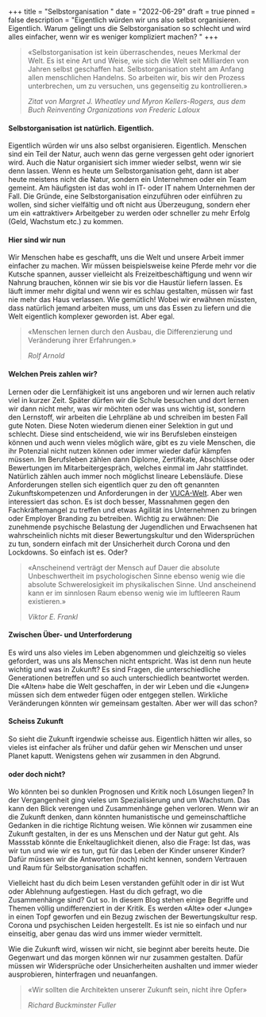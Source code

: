 +++
title = "Selbstorganisation "
date = "2022-06-29"
draft = true
pinned = false
description = "Eigentlich würden wir uns also selbst organisieren. Eigentlich. Warum gelingt uns die Selbstorganisation so schlecht und wird alles einfacher, wenn wir es weniger kompliziert machen? "
+++
> «Selbstorganisation ist kein überraschendes, neues Merkmal der Welt. Es ist eine Art und Weise, wie sich die Welt seit Milliarden von Jahren selbst geschaffen hat. Selbstorganisation steht am Anfang allen menschlichen Handelns. So arbeiten wir, bis wir den Prozess unterbrechen, um zu versuchen, uns gegenseitig zu kontrollieren.» 
>
> *Zitat von Margret J. Wheatley und Myron Kellers-Rogers, aus dem Buch Reinventing Organizations von Frederic Laloux*

#### Selbstorganisation ist natürlich. Eigentlich.

Eigentlich würden wir uns also selbst organisieren. Eigentlich. Menschen sind ein Teil der Natur, auch wenn das gerne vergessen geht oder ignoriert wird. Auch die Natur organisiert sich immer wieder selbst, wenn wir sie denn lassen. Wenn es heute um Selbstorganisation geht, dann ist aber heute meistens nicht die Natur, sondern ein Unternehmen oder ein Team gemeint. Am häufigsten ist das wohl in IT- oder IT nahem Unternehmen der Fall. Die Gründe, eine Selbstorganisation einzuführen oder einführen zu wollen, sind sicher vielfältig und oft nicht aus Überzeugung, sondern eher um ein «attraktiver» Arbeitgeber zu werden oder schneller zu mehr Erfolg (Geld, Wachstum etc.) zu kommen.

#### Hier sind wir nun

Wir Menschen habe es geschafft, uns die Welt und unsere Arbeit immer einfacher zu machen. Wir müssen beispielsweise keine Pferde mehr vor die Kutsche spannen, ausser vielleicht als Freizeitbeschäftigung und wenn wir Nahrung brauchen, können wir sie bis vor die Haustür liefern lassen. Es läuft immer mehr digital und wenn wir es schlau gestalten, müssen wir fast nie mehr das Haus verlassen. Wie gemütlich! Wobei wir erwähnen müssten, dass natürlich jemand arbeiten muss, um uns das Essen zu liefern und die Welt eigentlich komplexer geworden ist. Aber egal.

> «Menschen lernen durch den Ausbau, die Differenzierung und Veränderung ihrer Erfahrungen.»
>
> *Rolf Arnold*

#### Welchen Preis zahlen wir?

Lernen oder die Lernfähigkeit ist uns angeboren und wir lernen auch relativ viel in kurzer Zeit. Später dürfen wir die Schule besuchen und dort lernen wir dann nicht mehr, was wir möchten oder was uns wichtig ist, sondern den Lernstoff, wir arbeiten die Lehrpläne ab und schreiben im besten Fall gute Noten. Diese Noten wiederum dienen einer Selektion in gut und schlecht. Diese sind entscheidend, wie wir ins Berufsleben einsteigen können und auch wenn vieles möglich wäre, gibt es zu viele Menschen, die ihr Potenzial nicht nutzen können oder immer wieder dafür kämpfen müssen. Im Berufsleben zählen dann Diplome, Zertifikate, Abschlüsse oder Bewertungen im Mitarbeitergespräch, welches einmal im Jahr stattfindet. Natürlich zählen auch immer noch möglichst lineare Lebensläufe. Diese Anforderungen stellen sich eigentlich quer zu den oft genannten Zukunftskompetenzen und Anforderungen in der [VUCA-Welt](https://www.marcojakob.blog/tags/vuca/). Aber wen interessiert das schon. Es ist doch besser, Massnahmen gegen den Fachkräftemangel zu treffen und etwas Agilität ins Unternehmen zu bringen oder Employer Branding zu betreiben. Wichtig zu erwähnen: Die zunehmende psychische Belastung der Jugendlichen und Erwachsenen hat wahrscheinlich nichts mit dieser Bewertungskultur und den Widersprüchen zu tun, sondern einfach mit der Unsicherheit durch Corona und den Lockdowns. So einfach ist es. Oder?

> «Anscheinend verträgt der Mensch auf Dauer die absolute Unbeschwertheit im psychologischen Sinne ebenso wenig wie die absolute Schwerelosigkeit im physikalischen Sinne. Und anscheinend kann er im sinnlosen Raum ebenso wenig wie im luftleeren Raum existieren.»
>
> *Viktor E. Frankl*

#### Zwischen Über- und Unterforderung

Es wird uns also vieles im Leben abgenommen und gleichzeitig so vieles gefordert, was uns als Menschen nicht entspricht. Was ist denn nun heute wichtig und was in Zukunft? Es sind Fragen, die unterschiedliche Generationen betreffen und so auch unterschiedlich beantwortet werden. Die «Alten» habe die Welt geschaffen, in der wir Leben und die «Jungen» müssen sich dem entweder fügen oder entgegen stellen. Wirkliche Veränderungen könnten wir gemeinsam gestalten. Aber wer will das schon?

#### Scheiss Zukunft

So sieht die Zukunft irgendwie scheisse aus. Eigentlich hätten wir alles, so vieles ist einfacher als früher und dafür gehen wir Menschen und unser Planet kaputt. Wenigstens gehen wir zusammen in den Abgrund.

#### oder doch nicht?

Wo könnten bei so dunklen Prognosen und Kritik noch Lösungen liegen? In der Vergangenheit ging vieles um Spezialisierung und um Wachstum. Das kann den Blick verengen und Zusammenhänge gehen verloren. Wenn wir an die Zukunft denken, dann könnten humanistische und gemeinschaftliche Gedanken in die richtige Richtung weisen. Wie können wir zusammen eine Zukunft gestalten, in der es uns Menschen und der Natur gut geht. Als Massstab könnte die Enkeltauglichkeit dienen, also die Frage: Ist das, was wir tun und wie wir es tun, gut für das Leben der Kinder unserer Kinder? Dafür müssen wir die Antworten (noch) nicht kennen, sondern Vertrauen und Raum für Selbstorganisation schaffen.

Vielleicht hast du dich beim Lesen verstanden gefühlt oder in dir ist Wut oder Ablehnung aufgestiegen. Hast du dich gefragt, wo die Zusammenhänge sind? Gut so. In diesem Blog stehen einige Begriffe und Themen völlig undifferenziert in der Kritik. Es werden «Alte» oder «Junge» in einen Topf geworfen und ein Bezug zwischen der Bewertungskultur resp. Corona und psychischen Leiden hergestellt. Es ist nie so einfach und nur einseitig, aber genau das wird uns immer wieder vermittelt.

Wie die Zukunft wird, wissen wir nicht, sie beginnt aber bereits heute. Die Gegenwart und das morgen können wir nur zusammen gestalten. Dafür müssen wir Widersprüche oder Unsicherheiten aushalten und immer wieder ausprobieren, hinterfragen und neuanfangen.

> «Wir sollten die Architekten unserer Zukunft sein, nicht ihre Opfer»
>
> *Richard Buckminster Fuller*